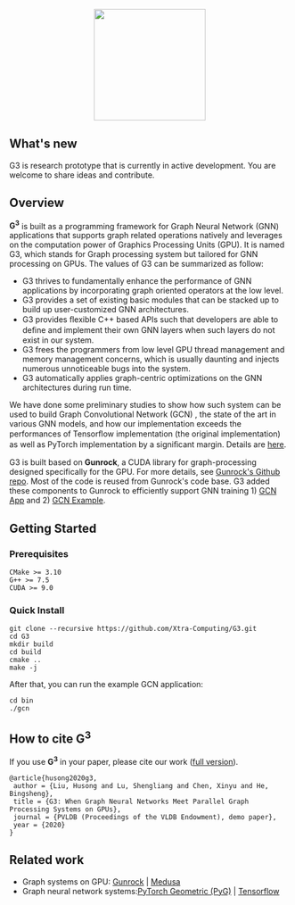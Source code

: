 <p align="center">
  <a href="https://github.com/gunrock/gunrock/"><img src="https://user-images.githubusercontent.com/2193051/82186697-d54e4800-991d-11ea-9123-e0575a07bc4f.png" width="200"></a>
  <br>
</p>

## What's new
G3 is research prototype that is currently in active development. You are welcome to share ideas and contribute.

## Overview
**G<sup>**3**</sup>** is built as a programming framework for Graph Neural Network (GNN) applications that supports graph related operations natively and leverages on the computation power of Graphics Processing Units (GPU). It is named G3, which stands for Graph processing system but tailored for GNN processing on GPUs. The values of G3 can be summarized as follow:

- G3 thrives to fundamentally enhance the performance of GNN applications by incorporating graph oriented operators at the low level.
- G3 provides a set of existing basic modules that can be stacked up to build up user-customized GNN architectures.
- G3 provides ﬂexible C++ based APIs such that developers are able to deﬁne and implement their own GNN layers when such layers do not exist in our system.
- G3 frees the programmers from low level GPU thread management and memory management concerns, which is usually daunting and injects numerous unnoticeable bugs into the system.
- G3 automatically applies graph-centric optimizations on the GNN architectures during run time.

We have done some preliminary studies to show how such system can be used to build Graph Convolutional Network (GCN) , the state of the art in various GNN models, and how our implementation exceeds the performances of Tensorﬂow implementation (the original implementation) as well as PyTorch implementation by a signiﬁcant margin. Details are [here](https://www.comp.nus.edu.sg/~hebs/pub/vldb2020-G3-submission.pdf).

G3 is built based on **Gunrock**, a CUDA library for graph-processing designed specifically for the GPU. For more details, see [Gunrock's Github repo](https://github.com/gunrock/gunrock/). Most of the code is reused from Gunrock's code base. G3 added these components to Gunrock to efficiently support GNN training 1) [GCN App](/gunrock/app/gcn) and 2) [GCN Example](/examples/gcn).

## Getting Started

### Prerequisites
```
CMake >= 3.10
G++ >= 7.5
CUDA >= 9.0
```

### Quick Install
```
git clone --recursive https://github.com/Xtra-Computing/G3.git
cd G3
mkdir build
cd build
cmake ..
make -j
```
After that, you can run the example GCN application:
```
cd bin
./gcn
```

## How to cite **G<sup>**3**</sup>** 
If you use **G<sup>**3**</sup>**  in your paper, please cite our work ([full version](https://www.comp.nus.edu.sg/~hebs/pub/vldb2020-G3-submission.pdf)).
```
@article{husong2020g3,
 author = {Liu, Husong and Lu, Shengliang and Chen, Xinyu and He, Bingsheng},
 title = {G3: When Graph Neural Networks Meet Parallel Graph Processing Systems on GPUs},
 journal = {PVLDB (Proceedings of the VLDB Endowment), demo paper},
 year = {2020}
}
```

## Related work
* Graph systems on GPU: [Gunrock](https://github.com/gunrock/gunrock/) | [Medusa](https://github.com/Xtra-Computing/Medusa)
* Graph neural network systems:[PyTorch Geometric (PyG)](https://github.com/rusty1s/pytorch_geometric) | [Tensorflow](https://github.com/tensorflow/tensorflow) 

